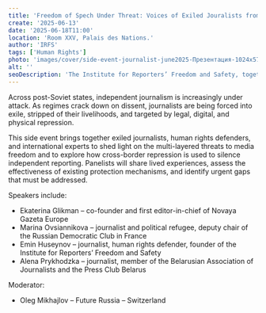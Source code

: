 ```yaml
---
title: 'Freedom of Spech Under Threat: Voices of Exiled Jouralists from Post-Soviet States'
create: '2025-06-13'
date: '2025-06-18T11:00'
location: 'Room XXV, Palais des Nations.'
author: 'IRFS'
tags: ['Human Rights']
photo: 'images/cover/side-event-journalist-june2025-Презентация-1024x576.jpg'
alt: ''
seoDescription: 'The Institute for Reporters’ Freedom and Safety, together with its partners, is organizing an official side event during the 59th session of the UN Human Rights Council: Freedom of Speech Under Threat: Voices of Exiled Journalists from Post-Soviet States'
---
```

Across post-Soviet states, independent journalism is increasingly under attack. As regimes crack down on dissent, journalists are being forced into exile, stripped of their livelihoods, and targeted by legal, digital, and physical repression.

This side event brings together exiled journalists, human rights defenders, and international experts to shed light on the multi-layered threats to media freedom and to explore how cross-border repression is used to silence independent reporting. Panelists will share lived experiences, assess the effectiveness of existing protection mechanisms, and identify urgent gaps that must be addressed.

Speakers include:  
- Ekaterina Glikman – co-founder and first editor-in-chief of Novaya Gazeta Europe  
- Marina Ovsiannikova – journalist and political refugee, deputy chair of the Russian Democratic Club in France  
- Emin Huseynov – journalist, human rights defender, founder of the Institute for Reporters’ Freedom and Safety  
- Alena Prykhodzka – journalist, member of the Belarusian Association of Journalists and the Press Club Belarus

Moderator:  
- Oleg Mikhajlov – Future Russia – Switzerland